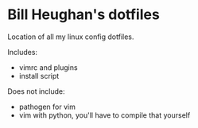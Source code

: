 Bill Heughan's dotfiles
=======================

Location of all my linux config dotfiles.

Includes:
- vimrc and plugins
- install script

Does not include:
- pathogen for vim
- vim with python, you'll have to compile that yourself
